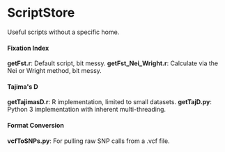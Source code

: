 # ScriptStore
Useful scripts without a specific home.

#### Fixation Index
**getFst.r**: Default script, bit messy.
**getFst_Nei_Wright.r**: Calculate via the Nei or Wright method, bit messy.

#### Tajima's D
**getTajimasD.r**: R implementation, limited to small datasets.
**getTajD.py**: Python 3 implementation with inherent multi-threading.

#### Format Conversion
**vcfToSNPs.py**: For pulling raw SNP calls from a .vcf file.
